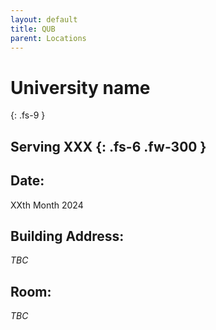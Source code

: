 ```yaml
---
layout: default
title: QUB
parent: Locations
---
```


# University name
{: .fs-9 }

Serving XXX
{: .fs-6 .fw-300 }
---

## Date:
XXth Month 2024

## Building Address:
_TBC_

## Room:
_TBC_